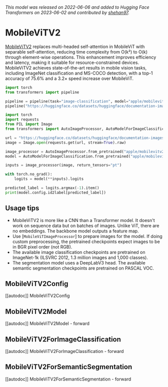 <!--Copyright 2023 The HuggingFace Team. All rights reserved.

Licensed under the Apache License, Version 2.0 (the "License"); you may not use this file except in compliance with
the License. You may obtain a copy of the License at

http://www.apache.org/licenses/LICENSE-2.0

Unless required by applicable law or agreed to in writing, software distributed under the License is distributed on
an "AS IS" BASIS, WITHOUT WARRANTIES OR CONDITIONS OF ANY KIND, either express or implied. See the License for the
specific language governing permissions and limitations under the License.

⚠️ Note that this file is in Markdown but contain specific syntax for our doc-builder (similar to MDX) that may not be
rendered properly in your Markdown viewer.

-->
*This model was released on 2022-06-06 and added to Hugging Face Transformers on 2023-06-02 and contributed by [shehan97](https://huggingface.co/shehan97).*

# MobileViTV2

[MobileViTV2](https://huggingface.co/papers/2206.02680) replaces multi-headed self-attention in MobileViT with separable self-attention, reducing time complexity from O(k²) to O(k) through element-wise operations. This enhancement improves efficiency and latency, making it suitable for resource-constrained devices. MobileViTV2 achieves state-of-the-art results in mobile vision tasks, including ImageNet classification and MS-COCO detection, with a top-1 accuracy of 75.6% and a 3.2× speed increase over MobileViT.

<hfoptions id="usage">
<hfoption id="Pipeline">

```py
import torch
from transformers import pipeline

pipeline = pipeline(task="image-classification", model="apple/mobilevitv2-1.0", dtype="auto")
pipeline("https://huggingface.co/datasets/huggingface/documentation-images/resolve/main/pipeline-cat-chonk.jpeg")
```

</hfoption>
<hfoption id="AutoModel">

```python
import torch
import requests
from PIL import Image
from transformers import AutoImageProcessor, AutoModelForImageClassification

url = "https://huggingface.co/datasets/huggingface/documentation-images/resolve/main/pipeline-cat-chonk.jpeg"
image = Image.open(requests.get(url, stream=True).raw)

image_processor = AutoImageProcessor.from_pretrained("apple/mobilevitv2-1.0")
model = AutoModelForImageClassification.from_pretrained("apple/mobilevitv2-1.0", dtype="auto")

inputs = image_processor(image, return_tensors="pt")

with torch.no_grad():
    logits = model(**inputs).logits

predicted_label = logits.argmax(-1).item()
print(model.config.id2label[predicted_label])
```

</hfoption>
</hfoptions>

## Usage tips

- MobileViTV2 is more like a CNN than a Transformer model. It doesn't work on sequence data but on batches of images. Unlike ViT, there are no embeddings. The backbone model outputs a feature map.
- Use [`MobileViTImageProcessor`] to prepare images for the model. If doing custom preprocessing, the pretrained checkpoints expect images to be in BGR pixel order (not RGB).
- The available image classification checkpoints are pretrained on ImageNet-1k (ILSVRC 2012, 1.3 million images and 1,000 classes).
- The segmentation model uses a DeepLabV3 head. The available semantic segmentation checkpoints are pretrained on PASCAL VOC.

## MobileViTV2Config

[[autodoc]] MobileViTV2Config

## MobileViTV2Model

[[autodoc]] MobileViTV2Model
    - forward

## MobileViTV2ForImageClassification

[[autodoc]] MobileViTV2ForImageClassification
    - forward

## MobileViTV2ForSemanticSegmentation

[[autodoc]] MobileViTV2ForSemanticSegmentation
    - forward

